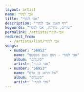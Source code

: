 ```yaml
---
layout: artist
name: אבי לנקרי
title: "אבי לנקרי"
description: "דף האמן אבי לנקרי"
keywords: "שירים, מוזיקה, אבי לנקרי"
permalink: /artists/אבי-לנקרי
redirect_from:
  - /artists/list/אבי לנקרי
songs:
  - number: "56952"
    name: "אבי לנקרי - גשם גשם מטפטף"
    album: "סינגלים"
    artist: "אבי לנקרי"
  - number: "56953"
    name: "אל תדאג בן אדם"
    album: "סינגלים"
    artist: "אבי לנקרי"
---
```

